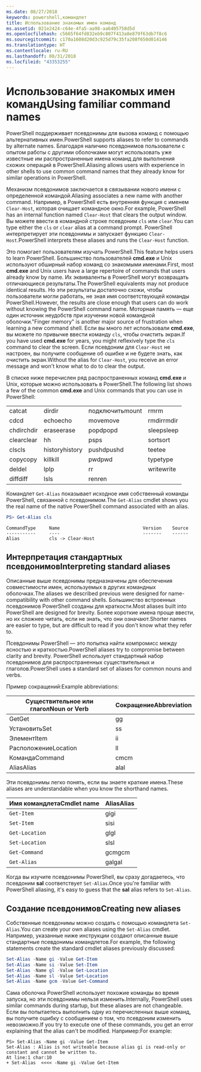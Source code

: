 ```yaml
---
ms.date: 08/27/2018
keywords: powershell,командлет
title: Использование знакомых имен команд
ms.assetid: 021e2424-c64e-4fa5-aa98-aa6405758d5d
ms.openlocfilehash: c5665f64fd832eb9c807f413a8e879f63db7f8c6
ms.sourcegitcommit: c170a1608d20d3c925d79c35fa208f650d014146
ms.translationtype: HT
ms.contentlocale: ru-RU
ms.lasthandoff: 08/31/2018
ms.locfileid: "43353255"
---
```

# <a name="using-familiar-command-names"></a><span data-ttu-id="82071-103">Использование знакомых имен команд</span><span class="sxs-lookup"><span data-stu-id="82071-103">Using familiar command names</span></span>

<span data-ttu-id="82071-104">PowerShell поддерживает псевдонимы для вызова команд с помощью альтернативных имен.</span><span class="sxs-lookup"><span data-stu-id="82071-104">PowerShell supports aliases to refer to commands by alternate names.</span></span> <span data-ttu-id="82071-105">Благодаря наличию псевдонимов пользователи с опытом работы с другими оболочками могут использовать уже известные им распространенные имена команд для выполнения схожих операций в PowerShell.</span><span class="sxs-lookup"><span data-stu-id="82071-105">Aliasing allows users with experience in other shells to use common command names that they already know for similar operations in PowerShell.</span></span>

<span data-ttu-id="82071-106">Механизм псевдонимов заключается в связывании нового имени с определенной командой.</span><span class="sxs-lookup"><span data-stu-id="82071-106">Aliasing associates a new name with another command.</span></span> <span data-ttu-id="82071-107">Например, в PowerShell есть внутренняя функция с именем `Clear-Host`, которая очищает командное окно.</span><span class="sxs-lookup"><span data-stu-id="82071-107">For example, PowerShell has an internal function named `Clear-Host` that clears the output window.</span></span> <span data-ttu-id="82071-108">Вы можете ввести в командной строке псевдоним `cls` или `clear`.</span><span class="sxs-lookup"><span data-stu-id="82071-108">You can type either the `cls` or `clear` alias at a command prompt.</span></span> <span data-ttu-id="82071-109">PowerShell интерпретирует эти псевдонимы и запускает функцию `Clear-Host`.</span><span class="sxs-lookup"><span data-stu-id="82071-109">PowerShell interprets these aliases and runs the `Clear-Host` function.</span></span>

<span data-ttu-id="82071-110">Это помогает пользователям изучать PowerShell.</span><span class="sxs-lookup"><span data-stu-id="82071-110">This feature helps users to learn PowerShell.</span></span> <span data-ttu-id="82071-111">Большинство пользователей **cmd.exe** и Unix используют обширный набор команд со знакомыми именами.</span><span class="sxs-lookup"><span data-stu-id="82071-111">First, most **cmd.exe** and Unix users have a large repertoire of commands that users already know by name.</span></span> <span data-ttu-id="82071-112">Их эквиваленты в PowerShell могут возвращать отличающиеся результаты.</span><span class="sxs-lookup"><span data-stu-id="82071-112">The PowerShell equivalents may not produce identical results.</span></span> <span data-ttu-id="82071-113">Но эти результаты достаточно схожи, чтобы пользователи могли работать, не зная имя соответствующей команды PowerShell.</span><span class="sxs-lookup"><span data-stu-id="82071-113">However, the results are close enough that users can do work without knowing the PowerShell command name.</span></span> <span data-ttu-id="82071-114">Моторная память — еще один источник неудобств при изучении новой командной оболочки.</span><span class="sxs-lookup"><span data-stu-id="82071-114">"Finger memory" is another major source of frustration when learning a new command shell.</span></span> <span data-ttu-id="82071-115">Если вы много лет использовали **cmd.exe**, вы можете по привычке ввести команду `cls`, чтобы очистить экран.</span><span class="sxs-lookup"><span data-stu-id="82071-115">If you have used **cmd.exe** for years, you might reflexively type the `cls` command to clear the screen.</span></span> <span data-ttu-id="82071-116">Если псевдоним для `Clear-Host` не настроен, вы получите сообщение об ошибке и не будете знать, как очистить экран.</span><span class="sxs-lookup"><span data-stu-id="82071-116">Without the alias for `Clear-Host`, you receive an error message and won't know what to do to clear the output.</span></span>

<span data-ttu-id="82071-117">В списке ниже перечислен ряд распространенных команд **cmd.exe** и Unix, которые можно использовать в PowerShell.</span><span class="sxs-lookup"><span data-stu-id="82071-117">The following list shows a few of the common **cmd.exe** and Unix commands that you can use in PowerShell:</span></span>

|||||
|-|-|-|-|
|<span data-ttu-id="82071-118">cat</span><span class="sxs-lookup"><span data-stu-id="82071-118">cat</span></span>|<span data-ttu-id="82071-119">dir</span><span class="sxs-lookup"><span data-stu-id="82071-119">dir</span></span>|<span data-ttu-id="82071-120">подключить</span><span class="sxs-lookup"><span data-stu-id="82071-120">mount</span></span>|<span data-ttu-id="82071-121">rm</span><span class="sxs-lookup"><span data-stu-id="82071-121">rm</span></span>|
|<span data-ttu-id="82071-122">cd</span><span class="sxs-lookup"><span data-stu-id="82071-122">cd</span></span>|<span data-ttu-id="82071-123">echo</span><span class="sxs-lookup"><span data-stu-id="82071-123">echo</span></span>|<span data-ttu-id="82071-124">move</span><span class="sxs-lookup"><span data-stu-id="82071-124">move</span></span>|<span data-ttu-id="82071-125">rmdir</span><span class="sxs-lookup"><span data-stu-id="82071-125">rmdir</span></span>|
|<span data-ttu-id="82071-126">chdir</span><span class="sxs-lookup"><span data-stu-id="82071-126">chdir</span></span>|<span data-ttu-id="82071-127">erase</span><span class="sxs-lookup"><span data-stu-id="82071-127">erase</span></span>|<span data-ttu-id="82071-128">popd</span><span class="sxs-lookup"><span data-stu-id="82071-128">popd</span></span>|<span data-ttu-id="82071-129">sleep</span><span class="sxs-lookup"><span data-stu-id="82071-129">sleep</span></span>|
|<span data-ttu-id="82071-130">clear</span><span class="sxs-lookup"><span data-stu-id="82071-130">clear</span></span>|<span data-ttu-id="82071-131">h</span><span class="sxs-lookup"><span data-stu-id="82071-131">h</span></span>|<span data-ttu-id="82071-132">ps</span><span class="sxs-lookup"><span data-stu-id="82071-132">ps</span></span>|<span data-ttu-id="82071-133">sort</span><span class="sxs-lookup"><span data-stu-id="82071-133">sort</span></span>|
|<span data-ttu-id="82071-134">cls</span><span class="sxs-lookup"><span data-stu-id="82071-134">cls</span></span>|<span data-ttu-id="82071-135">history</span><span class="sxs-lookup"><span data-stu-id="82071-135">history</span></span>|<span data-ttu-id="82071-136">pushd</span><span class="sxs-lookup"><span data-stu-id="82071-136">pushd</span></span>|<span data-ttu-id="82071-137">tee</span><span class="sxs-lookup"><span data-stu-id="82071-137">tee</span></span>|
|<span data-ttu-id="82071-138">copy</span><span class="sxs-lookup"><span data-stu-id="82071-138">copy</span></span>|<span data-ttu-id="82071-139">kill</span><span class="sxs-lookup"><span data-stu-id="82071-139">kill</span></span>|<span data-ttu-id="82071-140">pwd</span><span class="sxs-lookup"><span data-stu-id="82071-140">pwd</span></span>|<span data-ttu-id="82071-141">type</span><span class="sxs-lookup"><span data-stu-id="82071-141">type</span></span>|
|<span data-ttu-id="82071-142">del</span><span class="sxs-lookup"><span data-stu-id="82071-142">del</span></span>|<span data-ttu-id="82071-143">lp</span><span class="sxs-lookup"><span data-stu-id="82071-143">lp</span></span>|<span data-ttu-id="82071-144">r</span><span class="sxs-lookup"><span data-stu-id="82071-144">r</span></span>|<span data-ttu-id="82071-145">write</span><span class="sxs-lookup"><span data-stu-id="82071-145">write</span></span>|
|<span data-ttu-id="82071-146">diff</span><span class="sxs-lookup"><span data-stu-id="82071-146">diff</span></span>|<span data-ttu-id="82071-147">ls</span><span class="sxs-lookup"><span data-stu-id="82071-147">ls</span></span>|<span data-ttu-id="82071-148">ren</span><span class="sxs-lookup"><span data-stu-id="82071-148">ren</span></span>||

<span data-ttu-id="82071-149">Командлет `Get-Alias` показывает исходное имя собственный команды PowerShell, связанной с псевдонимом.</span><span class="sxs-lookup"><span data-stu-id="82071-149">The `Get-Alias` cmdlet shows you the real name of the native PowerShell command associated with an alias.</span></span>

```powershell
PS> Get-Alias cls
```

```Output
CommandType     Name                               Version    Source
-----------     ----                               -------    ------
Alias           cls -> Clear-Host
```

## <a name="interpreting-standard-aliases"></a><span data-ttu-id="82071-150">Интерпретация стандартных псевдонимов</span><span class="sxs-lookup"><span data-stu-id="82071-150">Interpreting standard aliases</span></span>

<span data-ttu-id="82071-151">Описанные выше псевдонимы предназначены для обеспечения совместимости имен, используемых в других командных оболочках.</span><span class="sxs-lookup"><span data-stu-id="82071-151">The aliases we described previous were designed for name-compatibility with other command shells.</span></span>
<span data-ttu-id="82071-152">Большинство встроенных псевдонимов PowerShell созданы для краткости.</span><span class="sxs-lookup"><span data-stu-id="82071-152">Most aliases built into PowerShell are designed for brevity.</span></span> <span data-ttu-id="82071-153">Более короткие имена проще ввести, но их сложнее читать, если не знать, что они означают.</span><span class="sxs-lookup"><span data-stu-id="82071-153">Shorter names are easier to type, but are difficult to read if you don't know what they refer to.</span></span>

<span data-ttu-id="82071-154">Псевдонимы PowerShell — это попытка найти компромисс между ясностью и краткостью.</span><span class="sxs-lookup"><span data-stu-id="82071-154">PowerShell aliases try to compromise between clarity and brevity.</span></span> <span data-ttu-id="82071-155">PowerShell использует стандартный набор псевдонимов для распространенных существительных и глаголов.</span><span class="sxs-lookup"><span data-stu-id="82071-155">PowerShell uses a standard set of aliases for common nouns and verbs.</span></span>

<span data-ttu-id="82071-156">Пример сокращений:</span><span class="sxs-lookup"><span data-stu-id="82071-156">Example abbreviations:</span></span>

| <span data-ttu-id="82071-157">Существительное или глагол</span><span class="sxs-lookup"><span data-stu-id="82071-157">Noun or Verb</span></span> | <span data-ttu-id="82071-158">Сокращение</span><span class="sxs-lookup"><span data-stu-id="82071-158">Abbreviation</span></span> |
|--------------|--------------|
| <span data-ttu-id="82071-159">Get</span><span class="sxs-lookup"><span data-stu-id="82071-159">Get</span></span>          | <span data-ttu-id="82071-160">g</span><span class="sxs-lookup"><span data-stu-id="82071-160">g</span></span>            |
| <span data-ttu-id="82071-161">Установить</span><span class="sxs-lookup"><span data-stu-id="82071-161">Set</span></span>          | <span data-ttu-id="82071-162">s</span><span class="sxs-lookup"><span data-stu-id="82071-162">s</span></span>            |
| <span data-ttu-id="82071-163">Элемент</span><span class="sxs-lookup"><span data-stu-id="82071-163">Item</span></span>         | <span data-ttu-id="82071-164">i</span><span class="sxs-lookup"><span data-stu-id="82071-164">i</span></span>            |
| <span data-ttu-id="82071-165">Расположение</span><span class="sxs-lookup"><span data-stu-id="82071-165">Location</span></span>     | <span data-ttu-id="82071-166">l</span><span class="sxs-lookup"><span data-stu-id="82071-166">l</span></span>            |
| <span data-ttu-id="82071-167">Команда</span><span class="sxs-lookup"><span data-stu-id="82071-167">Command</span></span>      | <span data-ttu-id="82071-168">cm</span><span class="sxs-lookup"><span data-stu-id="82071-168">cm</span></span>           |
| <span data-ttu-id="82071-169">Alias</span><span class="sxs-lookup"><span data-stu-id="82071-169">Alias</span></span>        | <span data-ttu-id="82071-170">al</span><span class="sxs-lookup"><span data-stu-id="82071-170">al</span></span>           |

<span data-ttu-id="82071-171">Эти псевдонимы легко понять, если вы знаете краткие имена.</span><span class="sxs-lookup"><span data-stu-id="82071-171">These aliases are understandable when you know the shorthand names.</span></span>

| <span data-ttu-id="82071-172">Имя командлета</span><span class="sxs-lookup"><span data-stu-id="82071-172">Cmdlet name</span></span>    | <span data-ttu-id="82071-173">Alias</span><span class="sxs-lookup"><span data-stu-id="82071-173">Alias</span></span> |
|----------------|-------|
| `Get-Item `    | <span data-ttu-id="82071-174">gi</span><span class="sxs-lookup"><span data-stu-id="82071-174">gi</span></span>    |
| `Set-Item`     | <span data-ttu-id="82071-175">si</span><span class="sxs-lookup"><span data-stu-id="82071-175">si</span></span>    |
| `Get-Location` | <span data-ttu-id="82071-176">gl</span><span class="sxs-lookup"><span data-stu-id="82071-176">gl</span></span>    |
| `Set-Location` | <span data-ttu-id="82071-177">sl</span><span class="sxs-lookup"><span data-stu-id="82071-177">sl</span></span>    |
| `Get-Command`  | <span data-ttu-id="82071-178">gcm</span><span class="sxs-lookup"><span data-stu-id="82071-178">gcm</span></span>   |
| `Get-Alias`    | <span data-ttu-id="82071-179">gal</span><span class="sxs-lookup"><span data-stu-id="82071-179">gal</span></span>   |

<span data-ttu-id="82071-180">Когда вы изучите псевдонимы PowerShell, вы сразу догадаетесь, что псевдоним **sal** соответствует `Set-Alias`.</span><span class="sxs-lookup"><span data-stu-id="82071-180">Once you're familiar with PowerShell aliasing, it's easy to guess that the **sal** alias refers to `Set-Alias`.</span></span>

## <a name="creating-new-aliases"></a><span data-ttu-id="82071-181">Создание псевдонимов</span><span class="sxs-lookup"><span data-stu-id="82071-181">Creating new aliases</span></span>

<span data-ttu-id="82071-182">Собственные псевдонимы можно создать с помощью командлета `Set-Alias`.</span><span class="sxs-lookup"><span data-stu-id="82071-182">You can create your own aliases using the `Set-Alias` cmdlet.</span></span> <span data-ttu-id="82071-183">Например, указанные ниже инструкции создают описанные выше стандартные псевдонимы командлетов.</span><span class="sxs-lookup"><span data-stu-id="82071-183">For example, the following statements create the standard cmdlet aliases previously discussed:</span></span>

```powershell
Set-Alias -Name gi -Value Get-Item
Set-Alias -Name si -Value Set-Item
Set-Alias -Name gl -Value Get-Location
Set-Alias -Name sl -Value Set-Location
Set-Alias -Name gcm -Value Get-Command
```

<span data-ttu-id="82071-184">Сама оболочка PowerShell использует похожие команды во время запуска, но эти псевдонимы нельзя изменить.</span><span class="sxs-lookup"><span data-stu-id="82071-184">Internally, PowerShell uses similar commands during startup, but these aliases are not changeable.</span></span>
<span data-ttu-id="82071-185">Если вы попытаетесь выполнить одну из перечисленных выше команд, вы получите ошибку с сообщением о том, что псевдоним изменить невозможно.</span><span class="sxs-lookup"><span data-stu-id="82071-185">If you try to execute one of these commands, you get an error explaining that the alias can't be modified.</span></span> <span data-ttu-id="82071-186">Например:</span><span class="sxs-lookup"><span data-stu-id="82071-186">For example:</span></span>

```
PS> Set-Alias -Name gi -Value Get-Item
Set-Alias : Alias is not writeable because alias gi is read-only or constant and cannot be written to.
At line:1 char:10
+ Set-Alias  <<<< -Name gi -Value Get-Item
```